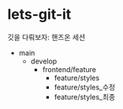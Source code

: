 # lets-git-it

깃을 다뤄보자: 핸즈온 세션

- main
  - develop
    - frontend/feature
      - feature/styles
      - feature/styles\_수정
      - feature/styles\_최종
